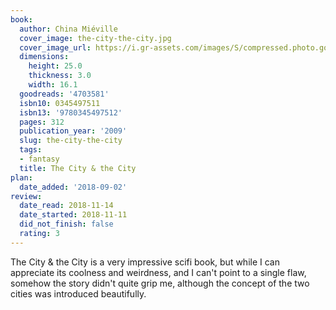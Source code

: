 ```yaml
---
book:
  author: China Miéville
  cover_image: the-city-the-city.jpg
  cover_image_url: https://i.gr-assets.com/images/S/compressed.photo.goodreads.com/books/1320475957l/4703581._SX98_.jpg
  dimensions:
    height: 25.0
    thickness: 3.0
    width: 16.1
  goodreads: '4703581'
  isbn10: 0345497511
  isbn13: '9780345497512'
  pages: 312
  publication_year: '2009'
  slug: the-city-the-city
  tags:
  - fantasy
  title: The City & the City
plan:
  date_added: '2018-09-02'
review:
  date_read: 2018-11-14
  date_started: 2018-11-11
  did_not_finish: false
  rating: 3
---
```


The City &amp; the City is a very impressive scifi book, but while I can appreciate its coolness and weirdness, and I can't point to a single flaw, somehow the story didn't quite grip me, although the concept of the two cities was introduced beautifully.
